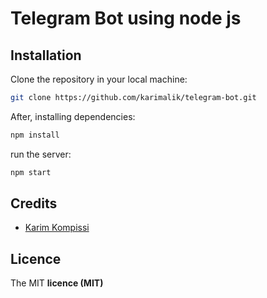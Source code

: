 # Telegram Bot using node js

## Installation

Clone the repository in your local machine:

```bash
git clone https://github.com/karimalik/telegram-bot.git
```

After, installing dependencies:

```bash
npm install
```
run the server:

```bash
npm start
```
## Credits

- [Karim Kompissi](https://karimdev.network/)

## Licence

The MIT **licence (MIT)**
